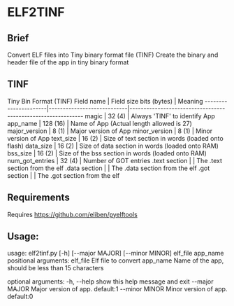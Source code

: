 # ELF2TINF

## Brief

Convert ELF files into Tiny binary format file (TINF)
Create the binary and header file of the app in tiny binary format

## TINF

 Tiny Bin Format (TINF)
 Field name            | Field size bits (bytes)    | Meaning
 ----------------------|----------------------------|-------------------------------------------------------------
  magic                | 32  (4)                    | Always 'TINF' to identify App
  app_name             | 128 (16)                   | Name of App (Actual length allowed is 27)
  major_version        | 8   (1)                    | Major version of App 
  minor_version        | 8   (1)                    | Minor version of App 
  text_size            | 16  (2)                    | Size of text section in words (loaded onto flash)
  data_size            | 16  (2)                    | Size of data section in words (loaded onto RAM) 
  bss_size             | 16  (2)                    | Size of the bss section in words (loaded onto RAM) 
  num_got_entries      | 32  (4)                    | Number of GOT entries
  .text section        |                            | The .text section from the elf 
  .data section        |                            | The .data section from the elf
  .got section         |                            | The .got section from the elf

## Requirements
Requires https://github.com/eliben/pyelftools

## Usage:
usage: elf2tinf.py [-h] [--major MAJOR] [--minor MINOR] elf_file app_name
positional arguments:
  elf_file       Elf file to convert
  app_name       Name of the app, should be less than 15 characters

optional arguments:
  -h, --help     show this help message and exit
  --major MAJOR  Major version of app. default:1
  --minor MINOR  Minor version of app. default:0

